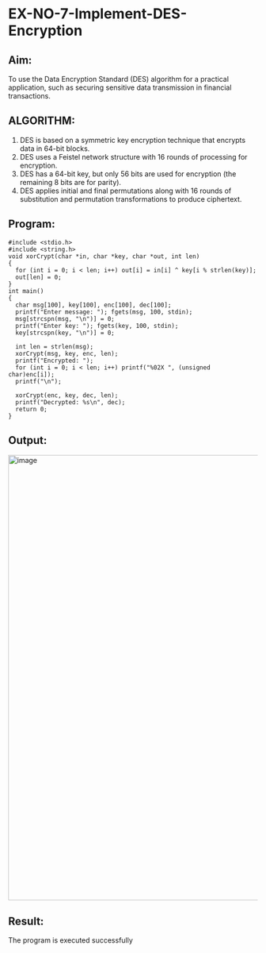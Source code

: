 # EX-NO-7-Implement-DES-Encryption

## Aim:

To use the Data Encryption Standard (DES) algorithm for a practical application, such as securing sensitive data transmission in financial transactions.

## ALGORITHM:

1. DES is based on a symmetric key encryption technique that encrypts data in 64-bit blocks.
2. DES uses a Feistel network structure with 16 rounds of processing for encryption.
3. DES has a 64-bit key, but only 56 bits are used for encryption (the remaining 8 bits are for parity).
4. DES applies initial and final permutations along with 16 rounds of substitution and permutation transformations to produce ciphertext.

## Program:
```
#include <stdio.h>
#include <string.h>
void xorCrypt(char *in, char *key, char *out, int len)
{
  for (int i = 0; i < len; i++) out[i] = in[i] ^ key[i % strlen(key)];
  out[len] = 0;
}
int main() 
{
  char msg[100], key[100], enc[100], dec[100];
  printf("Enter message: "); fgets(msg, 100, stdin);
  msg[strcspn(msg, "\n")] = 0;
  printf("Enter key: "); fgets(key, 100, stdin);
  key[strcspn(key, "\n")] = 0;

  int len = strlen(msg);
  xorCrypt(msg, key, enc, len);
  printf("Encrypted: ");
  for (int i = 0; i < len; i++) printf("%02X ", (unsigned char)enc[i]);
  printf("\n");

  xorCrypt(enc, key, dec, len);
  printf("Decrypted: %s\n", dec);
  return 0;
}
```



## Output:
<img width="1695" height="897" alt="image" src="https://github.com/user-attachments/assets/a070f145-2404-4a5b-ae6c-8c274ed90b17" />


## Result:
  The program is executed successfully

